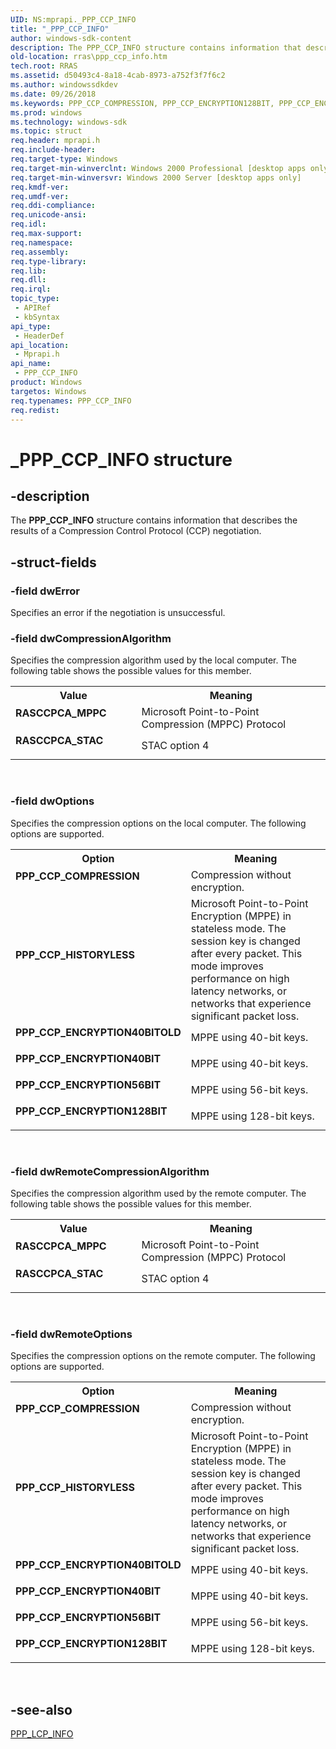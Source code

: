 ```yaml
---
UID: NS:mprapi._PPP_CCP_INFO
title: "_PPP_CCP_INFO"
author: windows-sdk-content
description: The PPP_CCP_INFO structure contains information that describes the results of a Compression Control Protocol (CCP) negotiation.
old-location: rras\ppp_ccp_info.htm
tech.root: RRAS
ms.assetid: d50493c4-8a18-4cab-8973-a752f3f7f6c2
ms.author: windowssdkdev
ms.date: 09/26/2018
ms.keywords: PPP_CCP_COMPRESSION, PPP_CCP_ENCRYPTION128BIT, PPP_CCP_ENCRYPTION40BIT, PPP_CCP_ENCRYPTION40BITOLD, PPP_CCP_ENCRYPTION56BIT, PPP_CCP_HISTORYLESS, PPP_CCP_INFO, PPP_CCP_INFO structure [RAS], RASCCPCA_MPPC, RASCCPCA_STAC, _PPP_CCP_INFO, _mpr_ppp_ccp_info, mprapi/PPP_CCP_INFO, rras.ppp_ccp_info
ms.prod: windows
ms.technology: windows-sdk
ms.topic: struct
req.header: mprapi.h
req.include-header: 
req.target-type: Windows
req.target-min-winverclnt: Windows 2000 Professional [desktop apps only]
req.target-min-winversvr: Windows 2000 Server [desktop apps only]
req.kmdf-ver: 
req.umdf-ver: 
req.ddi-compliance: 
req.unicode-ansi: 
req.idl: 
req.max-support: 
req.namespace: 
req.assembly: 
req.type-library: 
req.lib: 
req.dll: 
req.irql: 
topic_type:
 - APIRef
 - kbSyntax
api_type:
 - HeaderDef
api_location:
 - Mprapi.h
api_name:
 - PPP_CCP_INFO
product: Windows
targetos: Windows
req.typenames: PPP_CCP_INFO
req.redist: 
---
```


# _PPP_CCP_INFO structure


## -description


The 
<b>PPP_CCP_INFO</b> structure contains information that describes the results of a Compression Control Protocol (CCP) negotiation.


## -struct-fields




### -field dwError

Specifies an error if the negotiation is unsuccessful.


### -field dwCompressionAlgorithm

Specifies the compression algorithm used by the local computer. The following table shows the possible values for this member. 



<table>
<tr>
<th>Value</th>
<th>Meaning</th>
</tr>
<tr>
<td width="40%"><a id="RASCCPCA_MPPC"></a><a id="rasccpca_mppc"></a><dl>
<dt><b>RASCCPCA_MPPC</b></dt>
</dl>
</td>
<td width="60%">
Microsoft Point-to-Point Compression (MPPC) Protocol

</td>
</tr>
<tr>
<td width="40%"><a id="RASCCPCA_STAC"></a><a id="rasccpca_stac"></a><dl>
<dt><b>RASCCPCA_STAC</b></dt>
</dl>
</td>
<td width="60%">
STAC option 4

</td>
</tr>
</table>
 


### -field dwOptions

Specifies the compression options on the local computer. The following options are supported. 



<table>
<tr>
<th>Option</th>
<th>Meaning</th>
</tr>
<tr>
<td width="40%"><a id="PPP_CCP_COMPRESSION"></a><a id="ppp_ccp_compression"></a><dl>
<dt><b>PPP_CCP_COMPRESSION</b></dt>
</dl>
</td>
<td width="60%">
Compression without encryption.

</td>
</tr>
<tr>
<td width="40%"><a id="PPP_CCP_HISTORYLESS"></a><a id="ppp_ccp_historyless"></a><dl>
<dt><b>PPP_CCP_HISTORYLESS</b></dt>
</dl>
</td>
<td width="60%">
Microsoft Point-to-Point Encryption (MPPE) in stateless mode. The session key is changed after every packet. This mode improves performance on high latency networks, or networks that experience significant packet loss.

</td>
</tr>
<tr>
<td width="40%"><a id="PPP_CCP_ENCRYPTION40BITOLD"></a><a id="ppp_ccp_encryption40bitold"></a><dl>
<dt><b>PPP_CCP_ENCRYPTION40BITOLD</b></dt>
</dl>
</td>
<td width="60%">
MPPE using 40-bit keys.

</td>
</tr>
<tr>
<td width="40%"><a id="PPP_CCP_ENCRYPTION40BIT"></a><a id="ppp_ccp_encryption40bit"></a><dl>
<dt><b>PPP_CCP_ENCRYPTION40BIT</b></dt>
</dl>
</td>
<td width="60%">
MPPE using 40-bit keys.

</td>
</tr>
<tr>
<td width="40%"><a id="PPP_CCP_ENCRYPTION56BIT"></a><a id="ppp_ccp_encryption56bit"></a><dl>
<dt><b>PPP_CCP_ENCRYPTION56BIT</b></dt>
</dl>
</td>
<td width="60%">
MPPE using 56-bit keys.

</td>
</tr>
<tr>
<td width="40%"><a id="PPP_CCP_ENCRYPTION128BIT"></a><a id="ppp_ccp_encryption128bit"></a><dl>
<dt><b>PPP_CCP_ENCRYPTION128BIT</b></dt>
</dl>
</td>
<td width="60%">
MPPE using 128-bit keys.

</td>
</tr>
</table>
 


### -field dwRemoteCompressionAlgorithm

Specifies the compression algorithm used by the remote computer. The following table shows the possible values for this member. 



<table>
<tr>
<th>Value</th>
<th>Meaning</th>
</tr>
<tr>
<td width="40%"><a id="RASCCPCA_MPPC"></a><a id="rasccpca_mppc"></a><dl>
<dt><b>RASCCPCA_MPPC</b></dt>
</dl>
</td>
<td width="60%">
Microsoft Point-to-Point Compression (MPPC) Protocol

</td>
</tr>
<tr>
<td width="40%"><a id="RASCCPCA_STAC"></a><a id="rasccpca_stac"></a><dl>
<dt><b>RASCCPCA_STAC</b></dt>
</dl>
</td>
<td width="60%">
STAC option 4

</td>
</tr>
</table>
 


### -field dwRemoteOptions

Specifies the compression options on the remote computer. The following options are supported. 



<table>
<tr>
<th>Option</th>
<th>Meaning</th>
</tr>
<tr>
<td width="40%"><a id="PPP_CCP_COMPRESSION"></a><a id="ppp_ccp_compression"></a><dl>
<dt><b>PPP_CCP_COMPRESSION</b></dt>
</dl>
</td>
<td width="60%">
Compression without encryption.

</td>
</tr>
<tr>
<td width="40%"><a id="PPP_CCP_HISTORYLESS"></a><a id="ppp_ccp_historyless"></a><dl>
<dt><b>PPP_CCP_HISTORYLESS</b></dt>
</dl>
</td>
<td width="60%">
Microsoft Point-to-Point Encryption (MPPE) in stateless mode. The session key is changed after every packet. This mode improves performance on high latency networks, or networks that experience significant packet loss.

</td>
</tr>
<tr>
<td width="40%"><a id="PPP_CCP_ENCRYPTION40BITOLD"></a><a id="ppp_ccp_encryption40bitold"></a><dl>
<dt><b>PPP_CCP_ENCRYPTION40BITOLD</b></dt>
</dl>
</td>
<td width="60%">
MPPE using 40-bit keys.

</td>
</tr>
<tr>
<td width="40%"><a id="PPP_CCP_ENCRYPTION40BIT"></a><a id="ppp_ccp_encryption40bit"></a><dl>
<dt><b>PPP_CCP_ENCRYPTION40BIT</b></dt>
</dl>
</td>
<td width="60%">
MPPE using 40-bit keys.

</td>
</tr>
<tr>
<td width="40%"><a id="PPP_CCP_ENCRYPTION56BIT"></a><a id="ppp_ccp_encryption56bit"></a><dl>
<dt><b>PPP_CCP_ENCRYPTION56BIT</b></dt>
</dl>
</td>
<td width="60%">
MPPE using 56-bit keys.

</td>
</tr>
<tr>
<td width="40%"><a id="PPP_CCP_ENCRYPTION128BIT"></a><a id="ppp_ccp_encryption128bit"></a><dl>
<dt><b>PPP_CCP_ENCRYPTION128BIT</b></dt>
</dl>
</td>
<td width="60%">
MPPE using 128-bit keys.

</td>
</tr>
</table>
 


## -see-also




<a href="https://msdn.microsoft.com/b6158047-6337-483f-9a90-74d578831772">PPP_LCP_INFO</a>
 

 

